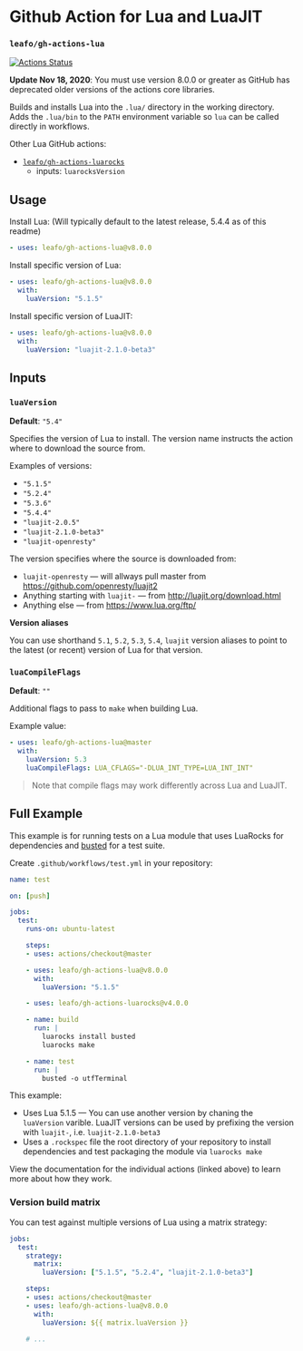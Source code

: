 # Github Action for Lua and LuaJIT

### `leafo/gh-actions-lua`

[![Actions Status](https://github.com/leafo/gh-actions-lua/workflows/test/badge.svg)](https://github.com/leafo/gh-actions-lua/actions)

**Update  Nov 18, 2020**: You must use version 8.0.0 or greater as GitHub has
deprecated older versions of the actions core libraries.

Builds and installs Lua into the `.lua/` directory in the working directory.
Adds the `.lua/bin` to the `PATH` environment variable so `lua` can be called
directly in workflows.

Other Lua GitHub actions:

* [`leafo/gh-actions-luarocks`](https://github.com/leafo/gh-actions-luarocks)
  * inputs: `luarocksVersion`


## Usage

Install Lua: (Will typically default to the latest release, 5.4.4 as of this readme)

```yaml
- uses: leafo/gh-actions-lua@v8.0.0
```

Install specific version of Lua:

```yaml
- uses: leafo/gh-actions-lua@v8.0.0
  with:
    luaVersion: "5.1.5"
```

Install specific version of LuaJIT:

```yaml
- uses: leafo/gh-actions-lua@v8.0.0
  with:
    luaVersion: "luajit-2.1.0-beta3"
```

## Inputs

### `luaVersion`

**Default**: `"5.4"`

Specifies the version of Lua to install. The version name instructs the action
where to download the source from.

Examples of versions:

* `"5.1.5"`
* `"5.2.4"`
* `"5.3.6"`
* `"5.4.4"`
* `"luajit-2.0.5"`
* `"luajit-2.1.0-beta3"`
* `"luajit-openresty"`

The version specifies where the source is downloaded from:

* `luajit-openresty` — will allways pull master from  https://github.com/openresty/luajit2
* Anything starting with `luajit-` — from http://luajit.org/download.html
* Anything else — from https://www.lua.org/ftp/

**Version aliases**

You can use shorthand `5.1`, `5.2`, `5.3`, `5.4`, `luajit` version aliases to point to the
latest (or recent) version of Lua for that version.

### `luaCompileFlags`

**Default**: `""`

Additional flags to pass to `make` when building Lua.

Example value:

```yaml
- uses: leafo/gh-actions-lua@master
  with:
    luaVersion: 5.3
    luaCompileFlags: LUA_CFLAGS="-DLUA_INT_TYPE=LUA_INT_INT"
```

> Note that compile flags may work differently across Lua and LuaJIT.

## Full Example

This example is for running tests on a Lua module that uses LuaRocks for
dependencies and [busted](https://olivinelabs.com/busted/) for a test suite.

Create `.github/workflows/test.yml` in your repository:

```yaml
name: test

on: [push]

jobs:
  test:
    runs-on: ubuntu-latest

    steps:
    - uses: actions/checkout@master

    - uses: leafo/gh-actions-lua@v8.0.0
      with:
        luaVersion: "5.1.5"

    - uses: leafo/gh-actions-luarocks@v4.0.0

    - name: build
      run: |
        luarocks install busted
        luarocks make

    - name: test
      run: |
        busted -o utfTerminal
```

This example:

* Uses Lua 5.1.5 — You can use another version by chaning the `luaVersion` varible. LuaJIT versions can be used by prefixing the version with `luajit-`, i.e. `luajit-2.1.0-beta3`
* Uses a `.rockspec` file the root directory of your repository to install dependencies and test packaging the module via `luarocks make`


View the documentation for the individual actions (linked above) to learn more about how they work.

### Version build matrix

You can test against multiple versions of Lua using a matrix strategy:

```yaml
jobs:
  test:
    strategy:
      matrix:
        luaVersion: ["5.1.5", "5.2.4", "luajit-2.1.0-beta3"]

    steps:
    - uses: actions/checkout@master
    - uses: leafo/gh-actions-lua@v8.0.0
      with:
        luaVersion: ${{ matrix.luaVersion }}

    # ...
```

